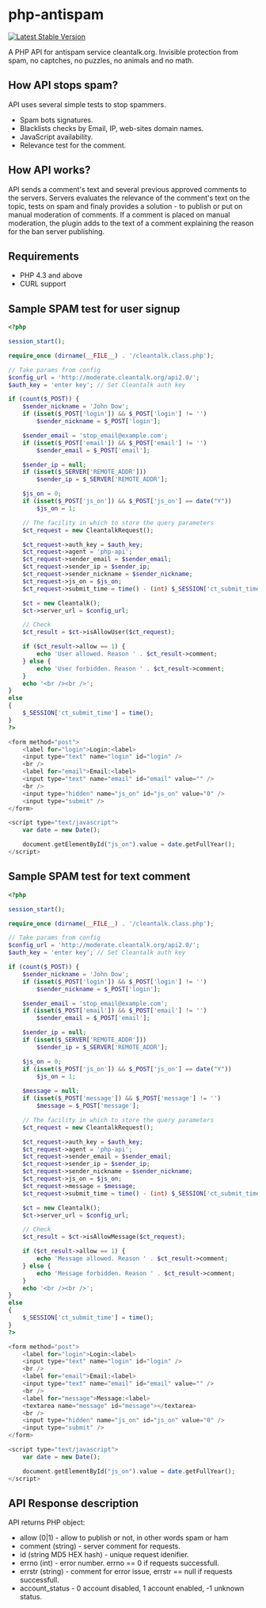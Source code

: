 php-antispam
============

[![Latest Stable Version](https://poser.pugx.org/cleantalk/php-antispam/v/stable.svg)](https://packagist.org/packages/cleantalk/php-antispam)

A PHP API for antispam service cleantalk.org. Invisible protection from spam, no captches, no puzzles, no animals and no math.

## How API stops spam?
API uses several simple tests to stop spammers.
  * Spam bots signatures.
  * Blacklists checks by Email, IP, web-sites domain names.
  * JavaScript availability.
  * Relevance test for the comment.

## How API works?
API sends a comment's text and several previous approved comments to the servers. Servers evaluates the relevance of the comment's text on the topic, tests on spam and finaly provides a solution - to publish or put on manual moderation of comments. If a comment is placed on manual moderation, the plugin adds to the text of a comment explaining the reason for the ban server publishing.

## Requirements

   * PHP 4.3 and above 
   * CURL support 


## Sample SPAM test for user signup

```php
<?php

session_start();

require_once (dirname(__FILE__) . '/cleantalk.class.php');

// Take params from config
$config_url = 'http://moderate.cleantalk.org/api2.0/';
$auth_key = 'enter key'; // Set Cleantalk auth key

if (count($_POST)) {
    $sender_nickname = 'John Dow';
    if (isset($_POST['login']) && $_POST['login'] != '')
        $sender_nickname = $_POST['login'];

    $sender_email = 'stop_email@example.com';
    if (isset($_POST['email']) && $_POST['email'] != '')
        $sender_email = $_POST['email'];

    $sender_ip = null;
    if (isset($_SERVER['REMOTE_ADDR']))
        $sender_ip = $_SERVER['REMOTE_ADDR'];

    $js_on = 0; 
    if (isset($_POST['js_on']) && $_POST['js_on'] == date("Y"))
        $js_on = 1; 

    // The facility in which to store the query parameters
    $ct_request = new CleantalkRequest();

    $ct_request->auth_key = $auth_key;
    $ct_request->agent = 'php-api';
    $ct_request->sender_email = $sender_email; 
    $ct_request->sender_ip = $sender_ip; 
    $ct_request->sender_nickname = $sender_nickname; 
    $ct_request->js_on = $js_on;
    $ct_request->submit_time = time() - (int) $_SESSION['ct_submit_time'];

    $ct = new Cleantalk();
    $ct->server_url = $config_url; 

    // Check
    $ct_result = $ct->isAllowUser($ct_request);

    if ($ct_result->allow == 1) {
        echo 'User allowed. Reason ' . $ct_result->comment;
    } else {
        echo 'User forbidden. Reason ' . $ct_result->comment;
    }
    echo '<br /><br />';
}
else
{
    $_SESSION['ct_submit_time'] = time();
}
?>

<form method="post">
    <label for="login">Login:<label>
    <input type="text" name="login" id="login" />
    <br />
    <label for="email">Email:<label>
    <input type="text" name="email" id="email" value="" />
    <br />
    <input type="hidden" name="js_on" id="js_on" value="0" />
    <input type="submit" />
</form>

<script type="text/javascript">
    var date = new Date();

    document.getElementById("js_on").value = date.getFullYear(); 
</script>
```

## Sample SPAM test for text comment

```php
<?php

session_start();

require_once (dirname(__FILE__) . '/cleantalk.class.php');

// Take params from config
$config_url = 'http://moderate.cleantalk.org/api2.0/';
$auth_key = 'enter key'; // Set Cleantalk auth key

if (count($_POST)) {
    $sender_nickname = 'John Dow';
    if (isset($_POST['login']) && $_POST['login'] != '')
        $sender_nickname = $_POST['login'];

    $sender_email = 'stop_email@example.com';
    if (isset($_POST['email']) && $_POST['email'] != '')
        $sender_email = $_POST['email'];

    $sender_ip = null;
    if (isset($_SERVER['REMOTE_ADDR']))
        $sender_ip = $_SERVER['REMOTE_ADDR'];

    $js_on = 0; 
    if (isset($_POST['js_on']) && $_POST['js_on'] == date("Y"))
        $js_on = 1; 
    
    $message = null; 
    if (isset($_POST['message']) && $_POST['message'] != '')
        $message = $_POST['message']; 

    // The facility in which to store the query parameters
    $ct_request = new CleantalkRequest();

    $ct_request->auth_key = $auth_key;
    $ct_request->agent = 'php-api';
    $ct_request->sender_email = $sender_email; 
    $ct_request->sender_ip = $sender_ip; 
    $ct_request->sender_nickname = $sender_nickname; 
    $ct_request->js_on = $js_on;
    $ct_request->message = $message;
    $ct_request->submit_time = time() - (int) $_SESSION['ct_submit_time'];

    $ct = new Cleantalk();
    $ct->server_url = $config_url; 

    // Check
    $ct_result = $ct->isAllowMessage($ct_request);

    if ($ct_result->allow == 1) {
        echo 'Message allowed. Reason ' . $ct_result->comment;
    } else {
        echo 'Message forbidden. Reason ' . $ct_result->comment;
    }
    echo '<br /><br />';
}
else
{
    $_SESSION['ct_submit_time'] = time();
}
?>

<form method="post">
    <label for="login">Login:<label>
    <input type="text" name="login" id="login" />
    <br />
    <label for="email">Email:<label>
    <input type="text" name="email" id="email" value="" />
    <br />
    <label for="message">Message:<label>
    <textarea name="message" id="message"></textarea>
    <br />
    <input type="hidden" name="js_on" id="js_on" value="0" />
    <input type="submit" />
</form>

<script type="text/javascript">
    var date = new Date();

    document.getElementById("js_on").value = date.getFullYear(); 
</script>
```


## API Response description
API returns PHP object:
  * allow (0|1) - allow to publish or not, in other words spam or ham
  * comment (string) - server comment for requests.
  * id (string MD5 HEX hash) - unique request idenifier.
  * errno (int) - error number. errno == 0 if requests successfull.
  * errstr (string) - comment for error issue, errstr == null if requests successfull.
  * account_status - 0 account disabled, 1 account enabled, -1 unknown status.
  
